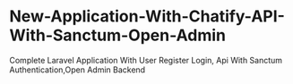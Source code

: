 # New-Application-With-Chatify-API-With-Sanctum-Open-Admin
Complete Laravel Application With User Register Login, Api With Sanctum Authentication,Open Admin Backend
